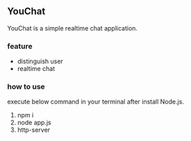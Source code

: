## YouChat

YouChat is a simple realtime chat application.

### feature

* distinguish user
* realtime chat

### how to use
execute below command in your terminal after install Node.js.
1. npm i
2. node app.js
3. http-server

